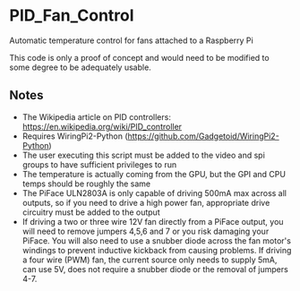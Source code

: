 # PID_Fan_Control
Automatic temperature control for fans attached to a Raspberry Pi

This code is only a proof of concept and would need to be modified to some degree to be adequately usable.

## Notes
* The Wikipedia article on PID controllers: https://en.wikipedia.org/wiki/PID_controller
* Requires WiringPi2-Python (https://github.com/Gadgetoid/WiringPi2-Python) 
* The user executing this script must be added to the video and spi groups to have sufficient privileges to run
* The temperature is actually coming from the GPU, but the GPI and CPU temps should be roughly the same
* The PiFace ULN2803A is only capable of driving 500mA max across all outputs, so if you need to drive a high power fan, appropriate drive circuitry must be added to the output 
* If driving a two or three wire 12V fan directly from a PiFace output, you will need to remove jumpers 4,5,6 and 7 or you risk damaging your PiFace. You will also need to use a snubber diode across the fan motor's windings to prevent inductive kickback from causing problems. If driving a four wire (PWM) fan, the current source only needs to supply 5mA, can use 5V, does not require a snubber diode or the removal of jumpers 4-7.
